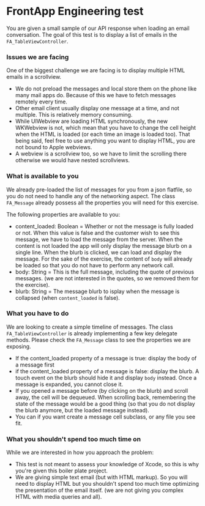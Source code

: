 # FrontApp Engineering test

You are given a small sample of our API response when loading an email conversation.
The goal of this test is to display a list of emails in the `FA_TableViewController`. 

### Issues we are facing

One of the biggest challenge we are facing is to display multiple HTML emails in a scrollview. 
* We do not preload the messages and local store them on the phone like many mail apps do. Because of this we have to fetch messages remotely every time. 
* Other email client usually display one message at a time, and not multiple. This is relatively memory consuming.
* While UIWebview are loading HTML synchronously, the new WKWebview is not, which mean that you have to change the cell height when the HTML is loaded (or each time an image is loaded too). That being said, feel free to use anything you want to display HTML, you are not bound to Apple webviews. 
* A webview is a scrollview too, so we have to limit the scrolling there otherwise we would have nested scrollviews. 

### What is available to you

We already pre-loaded the list of messages for you from a json flatfile, so you do not need to handle any of the networking aspect. 
The class `FA_Message` already possess all the properties you will need for this exercise. 

The following properties are available to you: 
* content_loaded: Boolean = Whether or not the message is fully loaded or not. When this value is false and the customer wish to see this message, we have to load the message from the server. When the content is not loaded the app will only display the message blurb on a single line. When the blurb is clicked, we can load and display the message.  For the sake of the exercise, the content of `body` will already be loaded so that you do not have to perform any network call.
* body: String = This is the full message, including the quote of previous messages. (we are not interested in the quotes, so we removed them for the exercise).
* blurb: String = The message blurb to isplay when the message is collapsed (when `content_loaded` is false).

### What you have to do

We are looking to create a simple timeline of messages. The class `FA_TableViewController` is already implementing a few key delegate methods. Please check the `FA_Message` class to see the properties we are exposing.
* If the content_loaded property of a message is true: display the body of a message first
* if the content_loaded property of a message is false: display the blurb. A touch event on the blurb should hide it and display `body` instead. Once a message is expanded, you cannot close it. 
* If you opened a message before (by clicking on the blurb) and scroll away, the cell will be dequeued. When scrolling back, remembering the state of the message would be a good thing (so that you do not display the blurb anymore, but the loaded message instead).
* You can if you want create a message cell subclass, or any file you see fit. 


### What you shouldn't spend too much time on

While we are interested in how you approach the problem:
* This test is not meant to assess your knowledge of Xcode, so this is why you're given this boiler plate project.
* We are giving simple text email (but with HTML markup). So you will need to display HTML but you shouldn't spend too much time optimizing the presentation of the email itself. (we are not giving you complex HTML with media queries and all).
